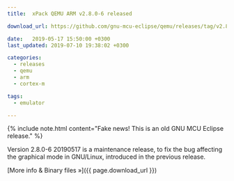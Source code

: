 ```yaml
---
title:  xPack QEMU ARM v2.8.0-6 released

download_url: https://github.com/gnu-mcu-eclipse/qemu/releases/tag/v2.8.0-6-20190517/

date:   2019-05-17 15:50:00 +0300
last_updated: 2019-07-10 19:38:02 +0300

categories:
  - releases
  - qemu
  - arm
  - cortex-m

tags:
  - emulator

---
```


{% include note.html content="Fake news! This is an old GNU MCU Eclipse release." %}

Version 2.8.0-6 20190517 is a maintenance release, to fix the bug 
affecting the graphical mode in GNU/Linux, introduced in the previous release.

[More info & Binary files »]({{ page.download_url }})
